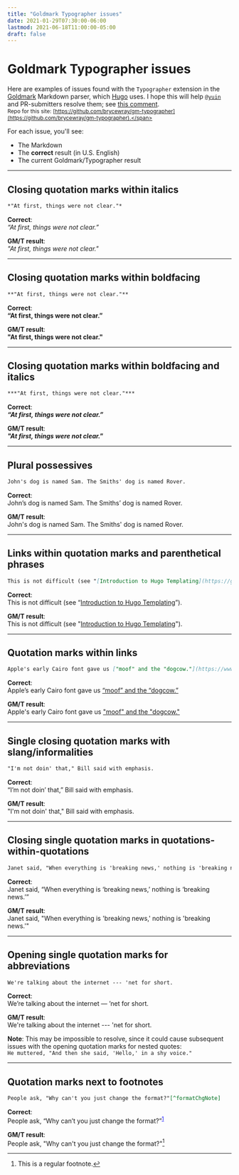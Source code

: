 ```yaml
---
title: "Goldmark Typographer issues"
date: 2021-01-29T07:30:00-06:00
lastmod: 2021-06-18T11:00:00-05:00
draft: false
---
```


# Goldmark Typographer issues

Here are examples of issues found with the `Typographer` extension in the [Goldmark](https://github.com/yuin/goldmark) Markdown parser, which [Hugo](https://gohugo.io) uses. I hope this will help [`@yuin`](https://github.com/yuin) and PR-submitters resolve them; see [this comment](https://github.com/yuin/goldmark/issues/180#issuecomment-769640321).<br />
<span style="font-size: 0.75rem;">Repo for this site: [https://github.com/brycewray/gm-typographer](https://github.com/brycewray/gm-typographer).</span>

For each issue, you'll see:

- The Markdown
- The **correct** result (in U.S. English)
- The current Goldmark/Typographer result

---

## Closing quotation marks within italics

```md
*"At first, things were not clear."*
```

**Correct**:<br />
<em>&ldquo;At first, things were not clear.&rdquo;</em>

**GM/T result**:<br />
*"At first, things were not clear."*

---

## Closing quotation marks within boldfacing

```md
**"At first, things were not clear."**
```

**Correct**:<br />
<strong>&ldquo;At first, things were not clear.&rdquo;</strong>

**GM/T result**:<br />
**"At first, things were not clear."**

---

## Closing quotation marks within boldfacing and italics

```md
***"At first, things were not clear."***
```

**Correct**:<br />
<strong><em>&ldquo;At first, things were not clear.&rdquo;</em></strong>

**GM/T result**:<br />
***"At first, things were not clear."***

---

## Plural possessives

```md
John's dog is named Sam. The Smiths' dog is named Rover.
```

**Correct**:<br />
John&rsquo;s dog is named Sam. The Smiths&rsquo; dog is named Rover.

**GM/T result**:<br />
John's dog is named Sam. The Smiths' dog is named Rover.

---

## Links within quotation marks and parenthetical phrases

```md
This is not difficult (see "[Introduction to Hugo Templating](https://gohugo.io/templates/introduction/)").
```

**Correct**:<br />
This is not difficult (see “[Introduction to Hugo Templating](https://gohugo.io/templates/introduction/)”).

**GM/T result**:<br />
This is not difficult (see "[Introduction to Hugo Templating](https://gohugo.io/templates/introduction/)").

---

## Quotation marks within links

```md
Apple's early Cairo font gave us ["moof" and the "dogcow."](https://www.macworld.com/article/2926184/we-miss-you-clarus-the-dogcow.html)
```

**Correct**:<br />
Apple&rsquo;s early Cairo font gave us <a href="https://www.macworld.com/article/2926184/we-miss-you-clarus-the-dogcow.html">&ldquo;moof&rdquo; and the &ldquo;dogcow.&rdquo;</a>

**GM/T result**:<br />
Apple's early Cairo font gave us ["moof" and the "dogcow."](https://www.macworld.com/article/2926184/we-miss-you-clarus-the-dogcow.html)

---

## Single closing quotation marks with slang/informalities

```md
"I'm not doin' that," Bill said with emphasis.
```

**Correct**:<br />
&ldquo;I&rsquo;m not doin&rsquo; that,&rdquo; Bill said with emphasis.

**GM/T result**:<br />
"I'm not doin' that," Bill said with emphasis.

---

## Closing single quotation marks in quotations-within-quotations

```md
Janet said, "When everything is 'breaking news,' nothing is 'breaking news.'"
```

**Correct**:<br />
Janet said, &ldquo;When everything is &lsquo;breaking news,&rsquo; nothing is &lsquo;breaking news.&rsquo;&rdquo;

**GM/T result**:<br />
Janet said, "When everything is 'breaking news,' nothing is 'breaking news.'"

---

## Opening single quotation marks for abbreviations

```md
We're talking about the internet --- 'net for short.
```

**Correct**:<br />
We&rsquo;re talking about the internet &mdash; &rsquo;net for short.

**GM/T result**:<br />
We're talking about the internet --- 'net for short.

**Note**: This may be impossible to resolve, since it could cause subsequent issues with the opening quotation marks for nested quotes:<br />
`He muttered, "And then she said, 'Hello,' in a shy voice."`

---

## Quotation marks next to footnotes

```md
People ask, "Why can't you just change the format?"[^formatChgNote]
```

**Correct**:<br />
People ask, &ldquo;Why can&rsquo;t you just change the format?&rdquo;<sup style="text-decoration: underline; color: #0000ff;">1</sup>

**GM/T result**:<br />
People ask, "Why can't you just change the format?"[^formatChgNote]

[^formatChgNote]: This is a regular footnote.